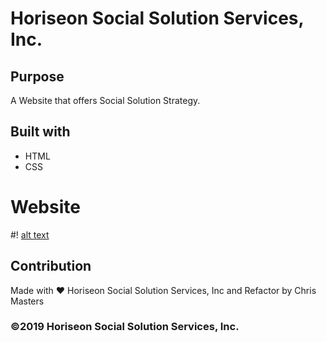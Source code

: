 # Horiseon Social Solution Services, Inc.

## Purpose
A Website that offers Social Solution Strategy.

## Built with
* HTML
* CSS

# Website
#! [alt text](file:///Users/chrismasters/Desktop/projects/code-refactor/index.html)

## Contribution
Made with ❤️ Horiseon Social Solution Services, Inc and Refactor by Chris Masters

### ©2019 Horiseon Social Solution Services, Inc.
